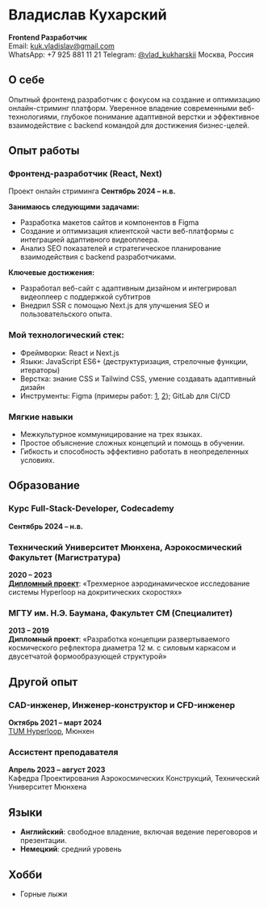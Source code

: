 # Владислав Кухарский
**Frontend Разработчик**  
Email: [kuk.vladislav@gmail.com](mailto:kuk.vladislav@gmail.com)  
WhatsApp: +7 925 881 11 21
Telegram: [@vlad_kukharskii](https://t.me/vlad_kukharskii)
Москва, Россия  

## О себе
Опытный фронтенд разработчик с фокусом на создание и оптимизацию онлайн-стриминг платформ. Уверенное владение современными веб-технологиями, глубокое понимание адаптивной верстки и эффективное взаимодействие с backend командой для достижения бизнес-целей.

## Опыт работы

### Фронтенд-разработчик (React, Next)
Проект онлайн стриминга
**Сентябрь 2024 – н.в.**

**Занимаюсь следующими задачами:**
- Разработка макетов сайтов и компонентов в Figma
- Создание и оптимизация клиентской части веб-платформы с интеграцией адаптивного видеоплеера.
- Анализ SEO показателей и стратегическое планирование взаимодействия с backend разработчиками.

**Ключевые достижения:**
- Разработал веб-сайт с адаптивным дизайном и интегрировал видеоплеер с поддержкой субтитров
- Внедрил SSR c помощью Next.js для улучшения SEO и пользовательского опыта.

### Мой технологический стек:
- Фреймворки: React и Next.js
- Языки: JavaScript ES6+ (деструктуризация, стрелочные функции, итераторы)
- Верстка: знание CSS и Tailwind CSS, умение создавать адаптивный дизайн
- Инструменты: Figma (примеры работ: [1](https://www.figma.com/design/YBLgXWvERUpQuQVwVmoPTa/Lumon?t=5QnAA7kUIiCpplNi-0), [2](https://www.figma.com/design/Lr3R3NUgnlpP35PO6iJrxm/Lumon-v2?t=5QnAA7kUIiCpplNi-0)); GitLab для CI/CD

### Мягкие навыки
- Межкультурное коммуницирование на трех языках.
- Простое объяснение сложных концепций и помощь в обучении.
- Гибкость и способность эффективно работать в неопределенных условиях.

## Образование

### Курс Full-Stack-Developer, Codecademy  
**Сентябрь 2024 – н.в.**

### Технический Университет Мюнхена, Аэрокосмический Факультет (Магистратура)  
**2020 – 2023**  
**[Дипломный проект](https://www.sciencedirect.com/science/article/pii/S1270963824008514)**: «Трехмерное аэродинамическое исследование системы Hyperloop на докритических скоростях»

### МГТУ им. Н.Э. Баумана, Факультет СМ (Специалитет)  
**2013 – 2019**  
**Дипломный проект**: «Разработка концепции развертываемого космического рефлектора диаметра 12 м. с силовым каркасом и двусетчатой формообразующей структурой»

## Другой опыт

### CAD-инженер, Инженер-конструктор и CFD-инженер  
**Октябрь 2021 – март 2024**  
[TUM Hyperloop](https://tumhyperloop.com/), Мюнхен

### Ассистент преподавателя  
**Апрель 2023 – август 2023**  
Кафедра Проектирования Аэрокосмических Конструкций, Технический Университет Мюнхена

## Языки
- **Английский**: свободное владение, включая ведение переговоров и презентации.
- **Немецкий**: средний уровень

## Хобби
- Горные лыжи
